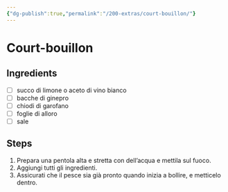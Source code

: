 ```yaml
---
{"dg-publish":true,"permalink":"/200-extras/court-bouillon/"}
---
```


# Court-bouillon
## Ingredients
- [ ] succo di limone o aceto di vino bianco
- [ ] bacche di ginepro
- [ ] chiodi di garofano
- [ ] foglie di alloro
- [ ] sale
## Steps
1. Prepara una pentola alta e stretta con dell’acqua e mettila sul fuoco.
2. Aggiungi tutti gli ingredienti.
3. Assicurati che il pesce sia già pronto quando inizia a bollire, e metticelo dentro.